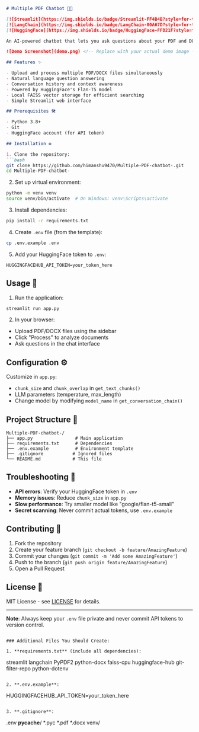 
```markdown
# Multiple PDF Chatbot 🤖📄

[![Streamlit](https://img.shields.io/badge/Streamlit-FF4B4B?style=for-the-badge&logo=Streamlit&logoColor=white)](https://streamlit.io/)
[![LangChain](https://img.shields.io/badge/LangChain-00A67D?style=for-the-badge)](https://python.langchain.com/)
[![HuggingFace](https://img.shields.io/badge/HuggingFace-FFD21F?style=for-the-badge&logo=huggingface&logoColor=black)](https://huggingface.co/)

An AI-powered chatbot that lets you ask questions about your PDF and DOCX documents using natural language processing.

![Demo Screenshot](demo.png) <!-- Replace with your actual demo image -->

## Features ✨

- Upload and process multiple PDF/DOCX files simultaneously
- Natural language question answering
- Conversation history and context awareness
- Powered by HuggingFace's Flan-T5 model
- Local FAISS vector storage for efficient searching
- Simple Streamlit web interface

## Prerequisites 🛠️

- Python 3.8+
- Git
- HuggingFace account (for API token)

## Installation ⚙️

1. Clone the repository:
```bash
git clone https://github.com/himanshu9470/Multiple-PDF-chatbot-.git
cd Multiple-PDF-chatbot-
```

2. Set up virtual environment:
```bash
python -m venv venv
source venv/bin/activate  # On Windows: venv\Scripts\activate
```

3. Install dependencies:
```bash
pip install -r requirements.txt
```

4. Create `.env` file (from the template):
```bash
cp .env.example .env
```

5. Add your HuggingFace token to `.env`:
```env
HUGGINGFACEHUB_API_TOKEN=your_token_here
```

## Usage 🚀

1. Run the application:
```bash
streamlit run app.py
```

2. In your browser:
- Upload PDF/DOCX files using the sidebar
- Click "Process" to analyze documents
- Ask questions in the chat interface

## Configuration ⚙️

Customize in `app.py`:
- `chunk_size` and `chunk_overlap` in `get_text_chunks()`
- LLM parameters (temperature, max_length)
- Change model by modifying `model_name` in `get_conversation_chain()`

## Project Structure 📂

```
Multiple-PDF-chatbot-/
├── app.py                # Main application
├── requirements.txt      # Dependencies
├── .env.example          # Environment template
├── .gitignore           # Ignored files
└── README.md            # This file
```

## Troubleshooting 🐛

- **API errors**: Verify your HuggingFace token in `.env`
- **Memory issues**: Reduce `chunk_size` in `app.py`
- **Slow performance**: Try smaller model like "google/flan-t5-small"
- **Secret scanning**: Never commit actual tokens, use `.env.example`

## Contributing 🤝

1. Fork the repository
2. Create your feature branch (`git checkout -b feature/AmazingFeature`)
3. Commit your changes (`git commit -m 'Add some AmazingFeature'`)
4. Push to the branch (`git push origin feature/AmazingFeature`)
5. Open a Pull Request

## License 📜

MIT License - see [LICENSE](LICENSE) for details.

---

**Note**: Always keep your `.env` file private and never commit API tokens to version control.
```

### Additional Files You Should Create:

1. **requirements.txt** (include all dependencies):
```
streamlit
langchain
PyPDF2
python-docx
faiss-cpu
huggingface-hub
git-filter-repo
python-dotenv
```

2. **.env.example**:
```
HUGGINGFACEHUB_API_TOKEN=your_token_here
```

3. **.gitignore**:
```
.env
__pycache__/
*.pyc
*.pdf
*.docx
venv/
```
